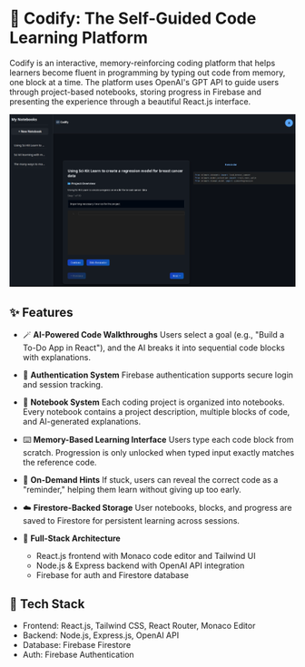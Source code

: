 # 🧠 Codify: The Self-Guided Code Learning Platform

Codify is an interactive, memory-reinforcing coding platform that helps learners become fluent in programming by typing out code from memory, one block at a time. The platform uses OpenAI's GPT API to guide users through project-based notebooks, storing progress in Firebase and presenting the experience through a beautiful React.js interface.


![Homepage Screenshot](./codelearning/public/Prev.png)

## ✨ Features

- 🪄 **AI-Powered Code Walkthroughs**
  Users select a goal (e.g., "Build a To-Do App in React"), and the AI breaks it into sequential code blocks with explanations.

- 🔐 **Authentication System**
  Firebase authentication supports secure login and session tracking.

- 📓 **Notebook System**
  Each coding project is organized into notebooks. Every notebook contains a project description, multiple blocks of code, and AI-generated explanations.

- ⌨️ **Memory-Based Learning Interface**
  Users type each code block from scratch. Progression is only unlocked when typed input exactly matches the reference code.

- 💬 **On-Demand Hints**
  If stuck, users can reveal the correct code as a "reminder," helping them learn without giving up too early.

- ☁️ **Firestore-Backed Storage**
  User notebooks, blocks, and progress are saved to Firestore for persistent learning across sessions.

- 🧪 **Full-Stack Architecture**
  - React.js frontend with Monaco code editor and Tailwind UI
  - Node.js & Express backend with OpenAI API integration
  - Firebase for auth and Firestore database

## 🔧 Tech Stack

- Frontend: React.js, Tailwind CSS, React Router, Monaco Editor
- Backend: Node.js, Express.js, OpenAI API
- Database: Firebase Firestore
- Auth: Firebase Authentication


